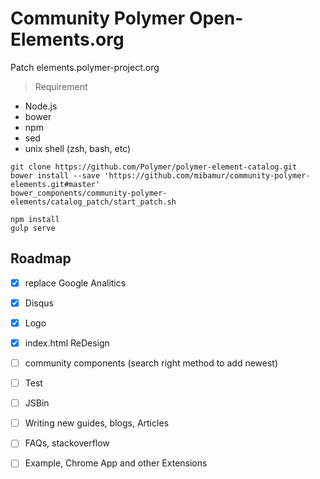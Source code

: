 # Community Polymer Open-Elements.org

Patch elements.polymer-project.org

> Requirement
- Node.js
- bower 
- npm
- sed
- unix shell (zsh, bash, etc)

```
git clone https://github.com/Polymer/polymer-element-catalog.git
bower install --save 'https://github.com/mibamur/community-polymer-elements.git#master'
bower_components/community-polymer-elements/catalog_patch/start_patch.sh

npm install
gulp serve
```

## Roadmap

 - [x] replace Google Analitics
 - [x] Disqus
 - [x] Logo
 - [x] index.html ReDesign
 - [ ] community components (search right method to add newest)
 - [ ] Test
 - [ ] JSBin
 - [ ] Writing new guides, blogs, Articles
 - [ ] FAQs, stackoverflow
 - [ ] Example, Chrome App and other Extensions



